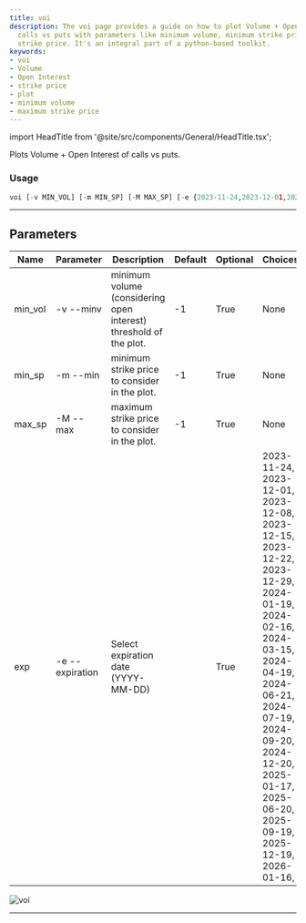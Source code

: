 ```yaml
---
title: voi
description: The voi page provides a guide on how to plot Volume + Open Interest of
  calls vs puts with parameters like minimum volume, minimum strike price and maximum
  strike price. It's an integral part of a python-based toolkit.
keywords:
- voi
- Volume
- Open Interest
- strike price
- plot
- minimum volume
- maximum strike price
---
```


import HeadTitle from '@site/src/components/General/HeadTitle.tsx';

<HeadTitle title="stocks /options/voi - Reference | OpenBB Terminal Docs" />

Plots Volume + Open Interest of calls vs puts.

### Usage

```python wordwrap
voi [-v MIN_VOL] [-m MIN_SP] [-M MAX_SP] [-e {2023-11-24,2023-12-01,2023-12-08,2023-12-15,2023-12-22,2023-12-29,2024-01-19,2024-02-16,2024-03-15,2024-04-19,2024-06-21,2024-07-19,2024-09-20,2024-12-20,2025-01-17,2025-06-20,2025-09-19,2025-12-19,2026-01-16,}]
```

---

## Parameters

| Name | Parameter | Description | Default | Optional | Choices |
| ---- | --------- | ----------- | ------- | -------- | ------- |
| min_vol | -v  --minv | minimum volume (considering open interest) threshold of the plot. | -1 | True | None |
| min_sp | -m  --min | minimum strike price to consider in the plot. | -1 | True | None |
| max_sp | -M  --max | maximum strike price to consider in the plot. | -1 | True | None |
| exp | -e  --expiration | Select expiration date (YYYY-MM-DD) |  | True | 2023-11-24, 2023-12-01, 2023-12-08, 2023-12-15, 2023-12-22, 2023-12-29, 2024-01-19, 2024-02-16, 2024-03-15, 2024-04-19, 2024-06-21, 2024-07-19, 2024-09-20, 2024-12-20, 2025-01-17, 2025-06-20, 2025-09-19, 2025-12-19, 2026-01-16,  |

![voi](https://user-images.githubusercontent.com/46355364/154290408-ae5d50ff-74ea-4705-b8ea-e4eebc842bb6.png)

---
